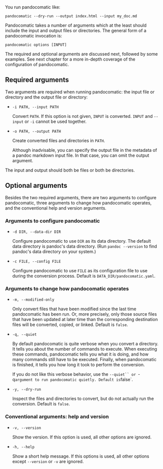 You run pandocomatic like:

~~~{.bash}
pandocomatic --dry-run --output index.html --input my_doc.md
~~~

Pandocomatic takes a number of arguments which at the least should include the
input and output files or directories. The general form of a pandocomatic
invocation is:

    pandocomatic options [INPUT]

The required and optional arguments are discussed next, followed by some
examples. See next chapter for a more in-depth coverage of the configuration
of pandocomatic.

## Required arguments

Two arguments are required when running pandocomatic: the input file or
directory and the output file or directory:

-   `-i PATH, --input PATH`

    Convert `PATH`. If this option is not given, `INPUT` is converted. `INPUT`
    and `--input` or `-i` cannot be used together.
-   `-o PATH, --output PATH`

    Create converted files and directories in `PATH`.
  
    Although inadvisable, you can specify the output file in the metadata of a
    pandoc markdown input file. In that case, you can omit the output
    argument.

The input and output should both be files or both be directories.

## Optional arguments

Besides the two required arguments, there are two arguments to configure
pandocomatic, three arguments to change how pandocomatic operates, and the
conventional help and version arguments.

### Arguments to configure pandocomatic

-   `-d DIR, --data-dir DIR`

    Configure pandocomatic to use `DIR` as its data directory. The default
    data directory is pandoc's data directory. (Run `pandoc --version` to find
    pandoc's data directory on your system.)

-   `-c FILE, --config FILE`

    Configure pandocomatic to use `FILE` as its configuration file to use
    during the conversion process. Default is `DATA_DIR/pandocomatic.yaml`.

### Arguments to change how pandocomatic operates

-   `-m, --modified-only`

    Only convert files that have been modified since the last time
    pandocomatic has been run. Or, more precisely, only those source files
    that have been updated at later time than the corresponding destination
    files will be converted, copied, or linked.  Default is `false`.
-   `-q, --quiet`     

    By default pandocomatic is quite verbose when you convert a directory. It
    tells you about the number of commands to execute. When executing these
    commands, pandocomatic tells you what it is doing, and how many commands
    still have to be executed. Finally, when pandocomatic is finished, it
    tells you how long it took to perform the conversion.
  
    If you do not like this verbose behavior, use the `--quiet`` or `-q`
    argument to run pandocomatic quietly. Default is `false`.
-   `-y, --dry-run`   

    Inspect the files and directories to convert, but do not actually run the
    conversion. Default is `false`.

### Conventional arguments: help and version

-   `-v, --version`   

    Show the version. If this option is used, all other options are ignored.
-   `-h, --help`      

    Show a short help message. If this options is used, all other options
    except `--version` or `-v` are ignored.

